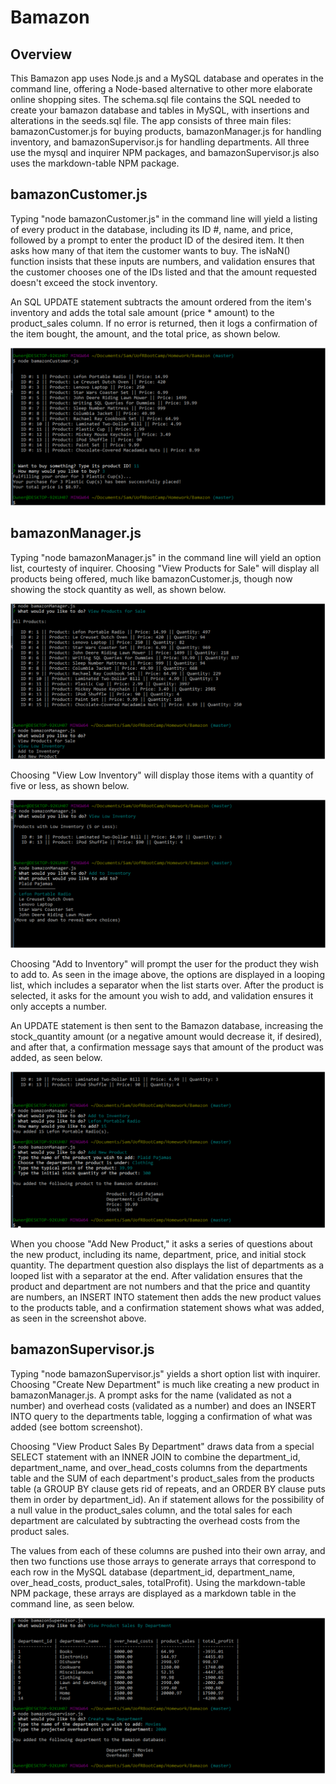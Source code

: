 # Bamazon

## Overview

This Bamazon app uses Node.js and a MySQL database and operates in the command line, offering a Node-based alternative to other more elaborate online shopping sites. The schema.sql file contains the SQL needed to create your bamazon database and tables in MySQL, with insertions and alterations in the seeds.sql file. The app consists of three main files: bamazonCustomer.js for buying products, bamazonManager.js for handling inventory, and bamazonSupervisor.js for handling departments. All three use the mysql and inquirer NPM packages, and bamazonSupervisor.js also uses the markdown-table NPM package.

## bamazonCustomer.js

Typing "node bamazonCustomer.js" in the command line will yield a listing of every product in the database, including its ID #, name, and price, followed by a prompt to enter the product ID of the desired item. It then asks how many of that item the customer wants to buy. The isNaN() function insists that these inputs are numbers, and validation ensures that the customer chooses one of the IDs listed and that the amount requested doesn't exceed the stock inventory.

An SQL UPDATE statement subtracts the amount ordered from the item's inventory and adds the total sale amount (price * amount) to the product_sales column. If no error is returned, then it logs a confirmation of the item bought, the amount, and the total price, as shown below.

![Bamazon Screenshot 1](/images/bamazonScreenshot1.png)

## bamazonManager.js

Typing "node bamazonManager.js" in the command line will yield an option list, courtesty of inquirer. Choosing "View Products for Sale" will display all products being offered, much like bamazonCustomer.js, though now showing the stock quantity as well, as shown below.

![Bamazon Screenshot 2](/images/bamazonScreenshot2.png)

Choosing "View Low Inventory" will display those items with a quantity of five or less, as shown below.

![Bamazon Screenshot 3](/images/bamazonScreenshot3.png)

Choosing "Add to Inventory"  will prompt the user for the product they wish to add to. As seen in the image above, the options are displayed in a looping list, which includes a separator when the list starts over. After the product is selected, it asks for the amount you wish to add, and validation ensures it only accepts a number.

An UPDATE statement is then sent to the Bamazon database, increasing the stock_quantity amount (or a negative amount would decrease it, if desired), and after that, a confirmation message says that amount of the product was added, as seen below.

![Bamazon Screenshot 4](/images/bamazonScreenshot4.png)

When you choose "Add New Product," it asks a series of questions about the new product, including its name, department, price, and initial stock quantity. The department question also displays the list of departments as a looped list with a separator at the end. After validation ensures that the product and department are not numbers and that the price and quantity are numbers, an INSERT INTO statement then adds the new product values to the products table, and a confirmation statement shows what was added, as seen in the screenshot above.

## bamazonSupervisor.js

Typing "node bamazonSupervisor.js" yields a short option list with inquirer. Choosing "Create New Department" is much like creating a new product in bamazonManager.js. A prompt asks for the name (validated as not a number) and overhead costs (validated as a number) and does an INSERT INTO query to the departments table, logging a confirmation of what was added (see bottom screenshot).

Choosing "View Product Sales By Department" draws data from a special SELECT statement with an INNER JOIN to combine the department_id, department_name, and over_head_costs columns from the departments table and the SUM of each department's product_sales from the products table (a GROUP BY clause gets rid of repeats, and an ORDER BY clause puts them in order by department_id). An if statement allows for the possibility of a null value in the product_sales column, and the total sales for each department are calculated by subtracting the overhead costs from the product sales.

The values from each of these columns are pushed into their own array, and then two functions use those arrays to generate arrays that correspond to each row in the MySQL database (department_id, department_name, over_head_costs, product_sales, totalProfit). Using the markdown-table NPM package, these arrays are displayed as a markdown table in the command line, as seen below.

![Bamazon Screenshot 5](/images/bamazonScreenshot5.png)